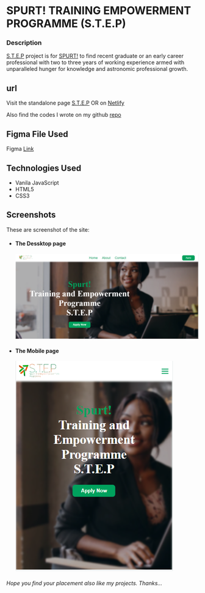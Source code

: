 # SPURT! TRAINING EMPOWERMENT PROGRAMME (S.T.E.P)

### Description
[S.T.E.P](https://solex55.github.io/STEPER/) project is for [SPURT!](https://www.spurt.group/)  to find recent graduate or an early career professional with two to three years of working experience armed with unparalleled hunger for knowledge and astronomic professional growth.

## url
 Visit the standalone page [S.T.E.P](https://solex55.github.io/STEPER/ "S.T.E.P")
 OR on [Netlify](https://steppers.netlify.app/)

 Also find the codes I wrote on my github [repo](https://github.com/solex55/STEPER/)

 ## Figma File Used
Figma [Link](https://www.figma.com/file/s5jjZsZXIcIfotFq4Bgfxj/S.T.E.P-Website?node-id=1%3A2&t=NmUiE7FHTiUv4Bs9-0)

 ## Technologies Used
 * Vanila JavaScript
 * HTML5
 * CSS3

 ## Screenshots
 These are screenshot of the site:

 *  #### The Dessktop page
    ![Sprut! Desktop-view](./assets/desktop-view.PNG "screenshot of desktop view")

 *  #### The Mobile page
    ![Sprut! Mobile-view](./assets/mobile-view.PNG "screenshot of mobile view")


###### Hope you find your placement also like my projects. Thanks...

